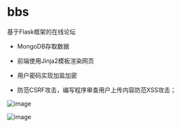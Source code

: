 # bbs

基于Flask框架的在线论坛

- MongoDB存取数据

- 前端使用Jinja2模板渲染网页

- 用户密码实现加盐加密

- 防范CSRF攻击，编写程序审查用户上传内容防范XSS攻击；


![image](#)

![image](#)


